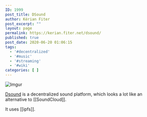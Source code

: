 ```yaml
---
ID: 1999
post_title: DSound
author: Kérian Fiter
post_excerpt: ""
layout: page
permalink: https://kerian.fiter.net/dsound/
published: true
post_date: 2020-06-20 01:06:15
tags:
  - '#decentralized'
  - '#music'
  - '#streaming'
  - '#wiki'
categories: [ ]
---
```

![Imgur][1]

[Dsound][2] is a decentralized sound platform, which looks a lot like an alternative to [[SoundCloud]].

It uses [[ipfs]].

 [1]: https://imgur.com/HgP8mEG.png
 [2]: https://dsound.audio/